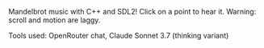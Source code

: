 Mandelbrot music with C++ and SDL2!
Click on a point to hear it.
Warning: scroll and motion are laggy.

Tools used: OpenRouter chat, Claude Sonnet 3.7 (thinking variant)
